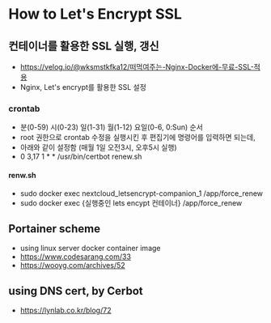 # How to Let's Encrypt SSL
## 컨테이너를 활용한 SSL 실행, 갱신
  - https://velog.io/@wksmstkfka12/떠먹여주는-Nginx-Docker에-무료-SSL-적용
  - Nginx, Let's encrypt를 활용한 SSL 설정
### crontab
  - 분(0-59) 시(0-23) 일(1-31) 월(1-12) 요일(0-6, 0:Sun) 순서 
  - root 권한으로 crontab 수정을 실행시킨 후 편집기에 명령어를 입력하면 되는데,
  - 아래와 같이 설정함 (매월 1일 오전3시, 오후5시 실행)
  - 0 3,17 1 * * /usr/bin/certbot renew.sh
#### renw.sh
  - sudo docker exec nextcloud_letsencrypt-companion_1 /app/force_renew
  - sudo docker exec {실행중인 lets encypt 컨테이너} /app/force_renew

## Portainer scheme
- using linux server docker container image
- https://www.codesarang.com/33
- https://wooyg.com/archives/52
  
## using DNS cert, by Cerbot
- https://lynlab.co.kr/blog/72

